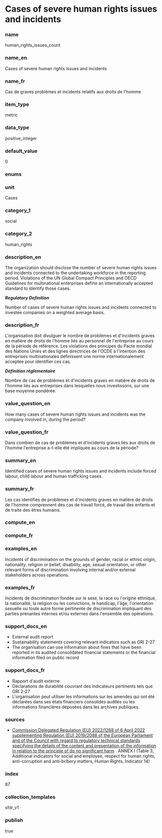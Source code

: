 # Cases of severe human rights issues and incidents

### name

human_rights_issues_count

### name_en

Cases of severe human rights issues and incidents

### name_fr

Cas de graves problèmes et incidents relatifs aux droits de l'homme

### item_type

metric

### data_type

positive_integer

### default_value

0

### enums



### unit

Cases

### category_1

social

### category_2

human_rights

### description_en

The organization should disclose the number of severe human rights issues and incidents connected
to the undertaking workforce in the reporting period. Violations of the UN Global Compact
Principles and OECD Guidelines for multinational enterprises define an internationally accepted
standard to identify those cases. 

***Regulatory Definition***

Number of cases of severe human rights issues and incidents connected to investee companies on a
weighted average basis.

### description_fr

L'organisation doit divulguer le nombre de problèmes et d'incidents graves en matière de droits de
l'homme liés au personnel de l'entreprise au cours de la période de référence. Les violations
des principes du Pacte mondial des Nations Unies et des lignes directrices de l'OCDE à l'intention
des entreprises multinationales définissent une norme internationalement acceptée pour identifier
ces cas.

***Définition réglementaire***

Nombre de cas de problèmes et d'incidents graves en matière de droits de l'homme liés aux
entreprises dans lesquelles nous investissons, sur une base moyenne pondérée.

### value_question_en

How many cases of severe human rights issues and incidents was the company involved in,
during the period?

### value_question_fr

Dans combien de cas de problèmes et d'incidents graves liés aux droits de l'homme l'entreprise
a-t-elle été impliquée au cours de la période?

### summary_en

Identified cases of severe human rights issues and incidents include forced labour, child labour
and human trafficking cases.

### summary_fr

Les cas identifiés de problèmes et d'incidents graves en matière de droits de l'homme comprennent
des cas de travail forcé, de travail des enfants et de traite des êtres humains.

### compute_en



### compute_fr



### examples_en

Incidents of discrimination on the grounds of gender, racial or ethnic origin, nationality,
religion or belief, disability, age, sexual orientation, or other relevant forms of discrimination
involving internal and/or external stakeholders across operations.

### examples_fr

Incidents de discrimination fondée sur le sexe, la race ou l'origine ethnique, la nationalité, la
religion ou les convictions, le handicap, l'âge, l'orientation sexuelle ou toute autre forme
pertinente de discrimination impliquant des parties prenantes internes et/ou externes dans
l'ensemble des opérations.

### support_docs_en

- External audit report
- Sustainability statements covering relevant indicators such as GRI 2-27
- The organisation can use information about fines that have been reported in its audited
consolidated financial statements or the financial information filed on public record

### support_docs_fr

- Rapport d'audit externe
- Déclarations de durabilité couvrant des indicateurs pertinents tels que GRI 2-27
- L'organisation peut utiliser les informations sur les amendes qui ont été déclarées dans ses
états financiers consolidés audités ou les informations financières déposées dans les archives
publiques.

### sources

- [Commission Delegated Regulation (EU) 2022/1288 of 6 April 2022 supplementing Regulation (EU)
2019/2088 of the European Parliament and of the Council with regard to regulatory technical
standards specifying the details of the content and presentation of the information in relation
to the principle of do no significant harm](https://eur-lex.europa.eu/eli/reg_del/2022/1288/oj)
. ANNEX I (Table 3, Additional indicators for social
and employee, respect for human rights, anti-corruption and anti-bribery matters, Human Rights,
Indicator 14)
            
### index

87

### collection_templates

sfdr_v1

### publish

true
